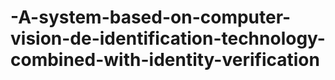 # -A-system-based-on-computer-vision-de-identification-technology-combined-with-identity-verification
